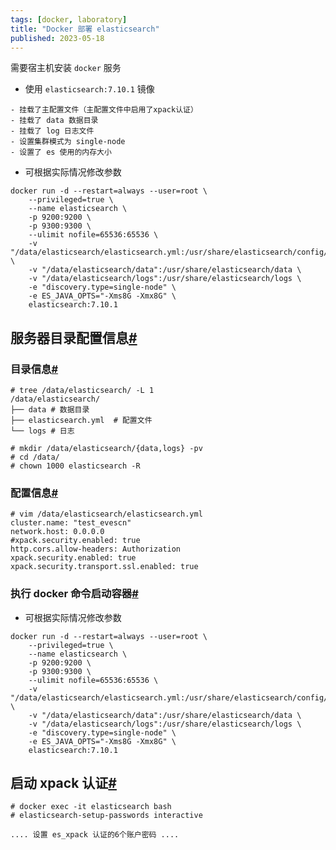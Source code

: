 ```yaml
---
tags: [docker, laboratory]
title: "Docker 部署 elasticsearch"
published: 2023-05-18
---
```


需要宿主机安装 `docker` 服务

- 使用 `elasticsearch:7.10.1` 镜像

```shell
- 挂载了主配置文件（主配置文件中启用了xpack认证）
- 挂载了 data 数据目录
- 挂载了 log 日志文件
- 设置集群模式为 single-node
- 设置了 es 使用的内存大小
```

- 可根据实际情况修改参数

```shell
docker run -d --restart=always --user=root \
    --privileged=true \
    --name elasticsearch \
    -p 9200:9200 \
    -p 9300:9300 \
    --ulimit nofile=65536:65536 \
    -v "/data/elasticsearch/elasticsearch.yml:/usr/share/elasticsearch/config/elasticsearch.yml" \
    -v "/data/elasticsearch/data":/usr/share/elasticsearch/data \
    -v "/data/elasticsearch/logs":/usr/share/elasticsearch/logs \
    -e "discovery.type=single-node" \
    -e ES_JAVA_OPTS="-Xms8G -Xmx8G" \
    elasticsearch:7.10.1
```

## 服务器目录配置信息[#](#1751269258)

### 目录信息[#](#531924179)

```shell
# tree /data/elasticsearch/ -L 1
/data/elasticsearch/
├── data # 数据目录
├── elasticsearch.yml  # 配置文件
└── logs # 日志

# mkdir /data/elasticsearch/{data,logs} -pv
# cd /data/
# chown 1000 elasticsearch -R
```

### 配置信息[#](#1832956682)

```shell
# vim /data/elasticsearch/elasticsearch.yml
cluster.name: "test_evescn"
network.host: 0.0.0.0
#xpack.security.enabled: true
http.cors.allow-headers: Authorization
xpack.security.enabled: true
xpack.security.transport.ssl.enabled: true
```

### 执行 docker 命令启动容器[#](#3419337727)

- 可根据实际情况修改参数

```shell
docker run -d --restart=always --user=root \
    --privileged=true \
    --name elasticsearch \
    -p 9200:9200 \
    -p 9300:9300 \
    --ulimit nofile=65536:65536 \
    -v "/data/elasticsearch/elasticsearch.yml:/usr/share/elasticsearch/config/elasticsearch.yml" \
    -v "/data/elasticsearch/data":/usr/share/elasticsearch/data \
    -v "/data/elasticsearch/logs":/usr/share/elasticsearch/logs \
    -e "discovery.type=single-node" \
    -e ES_JAVA_OPTS="-Xms8G -Xmx8G" \
    elasticsearch:7.10.1
```

## 启动 xpack 认证[#](#1823197683)

```shell
# docker exec -it elasticsearch bash
# elasticsearch-setup-passwords interactive

.... 设置 es_xpack 认证的6个账户密码 ....
```
